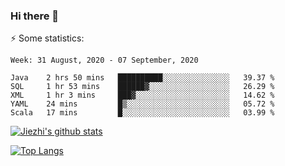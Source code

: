 ### Hi there 👋

⚡ Some statistics:

<!--START_SECTION:waka-->
```text
Week: 31 August, 2020 - 07 September, 2020

Java    2 hrs 50 mins   ██████████░░░░░░░░░░░░░░░   39.37 % 
SQL     1 hr 53 mins    ██████▓░░░░░░░░░░░░░░░░░░   26.29 % 
XML     1 hr 3 mins     ███▓░░░░░░░░░░░░░░░░░░░░░   14.62 % 
YAML    24 mins         █▒░░░░░░░░░░░░░░░░░░░░░░░   05.72 % 
Scala   17 mins         █░░░░░░░░░░░░░░░░░░░░░░░░   03.99 % 
```
<!--END_SECTION:waka-->

[![Jiezhi's github stats](https://github-readme-stats.vercel.app/api?username=Jiezhi&show_icons=true)](https://github.com/Jiezhi/github-readme-stats)

[![Top Langs](https://github-readme-stats.vercel.app/api/top-langs/?username=Jiezhi&hide=javascript,html)](https://github.com/Jiezhi/github-readme-stats)
<!--
**Jiezhi/Jiezhi** is a ✨ _special_ ✨ repository because its `README.md` (this file) appears on your GitHub profile.

Here are some ideas to get you started:

- 🔭 I’m currently working on ...
- 🌱 I’m currently learning ...
- 👯 I’m looking to collaborate on ...
- 🤔 I’m looking for help with ...
- 💬 Ask me about ...
- 📫 How to reach me: ...
- 😄 Pronouns: ...
- ⚡ Fun fact: ...
-->

